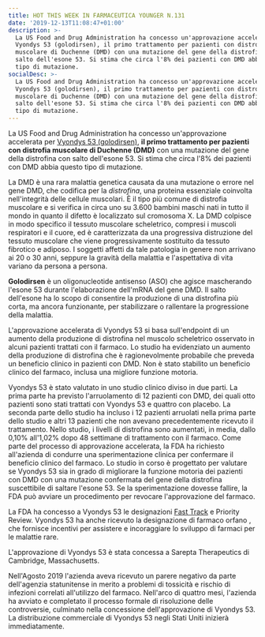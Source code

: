 ```yaml
---
title: HOT THIS WEEK IN FARMACEUTICA YOUNGER N.131
date: '2019-12-13T11:08:47+01:00'
description: >-
  La US Food and Drug Administration ha concesso un'approvazione accelerata per
  Vyondys 53 (golodirsen), il primo trattamento per pazienti con distrofia
  muscolare di Duchenne (DMD) con una mutazione del gene della distrofina con
  salto dell'esone 53. Si stima che circa l'8% dei pazienti con DMD abbia questo
  tipo di mutazione.
socialDesc: >-
  La US Food and Drug Administration ha concesso un'approvazione accelerata per
  Vyondys 53 (golodirsen), il primo trattamento per pazienti con distrofia
  muscolare di Duchenne (DMD) con una mutazione del gene della distrofina con
  salto dell'esone 53. Si stima che circa l'8% dei pazienti con DMD abbia questo
  tipo di mutazione.
---
```

La US Food and Drug Administration ha concesso un'approvazione accelerata per [Vyondys 53 (golodirsen)](https://www.fda.gov/news-events/press-announcements/fda-grants-accelerated-approval-first-targeted-treatment-rare-duchenne-muscular-dystrophy-mutation), **il primo trattamento per pazienti con distrofia muscolare di Duchenne (DMD)** con una mutazione del gene della distrofina con salto dell'esone 53. Si stima che circa l'8% dei pazienti con DMD abbia questo tipo di mutazione.

La DMD è una rara malattia genetica causata da una mutazione o errore nel gene DMD, che codifica per la _distrofina_, una proteina essenziale coinvolta nell'integrità delle cellule muscolari. È il tipo più comune di distrofia muscolare e si verifica in circa uno su 3.600 bambini maschi nati in tutto il mondo in quanto il difetto è localizzato sul cromosoma X. La DMD colpisce in modo specifico il tessuto muscolare scheletrico, compresi i muscoli respiratori e il cuore, ed è caratterizzata da una progressiva distruzione del tessuto muscolare che viene progressivamente sostituito da tessuto fibrotico e adiposo. I soggetti affetti da tale patologia in genere non arrivano ai 20 o 30 anni, seppure la gravità della malattia e l'aspettativa di vita variano da persona a persona.

**Golodirsen** è un oligonucleotide antisenso (ASO) che agisce mascherando l'esone 53 durante l'elaborazione dell'mRNA del gene DMD. Il salto dell'esone ha lo scopo di consentire la produzione di una distrofina più corta, ma ancora funzionante, per stabilizzare o rallentare la progressione della malattia.

L'approvazione accelerata di Vyondys 53 si basa sull'endpoint di un aumento della produzione di distrofina nel muscolo scheletrico osservato in alcuni pazienti trattati con il farmaco. Lo studio ha evidenziato un aumento della produzione di distrofina che è ragionevolmente probabile che preveda un beneficio clinico in pazienti con DMD. Non è stato stabilito un beneficio clinico del farmaco, inclusa una migliore funzione motoria. 

Vyondys 53 è stato valutato in uno studio clinico diviso in due parti. La prima parte ha previsto l'arruolamento di 12 pazienti con DMD, dei quali otto pazienti sono stati trattati con Vyondys 53 e quattro con placebo. La seconda parte dello studio ha incluso i 12 pazienti arruolati nella prima parte dello studio e altri 13 pazienti che non avevano precedentemente ricevuto il trattamento. Nello studio, i livelli di distrofina sono aumentati, in media, dallo 0,10%  all'1,02% dopo 48 settimane di trattamento con il farmaco. Come parte del processo di approvazione accelerata, la FDA ha richiesto all'azienda di condurre una sperimentazione clinica per confermare il beneficio clinico del farmaco. Lo studio in corso è progettato per valutare se Vyondys 53 sia in grado di migliorare la funzione motoria dei pazienti con DMD con una mutazione confermata del gene della distrofina suscettibile di saltare l'esone 53. Se la sperimentazione dovesse fallire, la FDA può avviare un procedimento per revocare l'approvazione del farmaco.

La FDA ha concesso a Vyondys 53 le designazioni [Fast Track](https://www.farmaceuticayounger.science/blog/2019/05/fast-track/) e Priority Review. Vyondys 53 ha anche ricevuto la designazione di farmaco orfano , che fornisce incentivi per assistere e incoraggiare lo sviluppo di farmaci per le malattie rare. 

L'approvazione di Vyondys 53 è stata concessa a Sarepta Therapeutics di Cambridge, Massachusetts.

Nell'Agosto 2019 l'azienda aveva ricevuto un parere negativo da parte dell'agenzia statunitense in merito a problemi di tossicità e rischio di infezioni correlati all'utilizzo del farmaco. Nell'arco di quattro mesi, l'azienda ha avviato e completato il processo formale di risoluzione delle controversie, culminato nella concessione dell'approvazione di Vyondys 53. La distribuzione commerciale di Vyondys 53 negli Stati Uniti inizierà immediatamente.
